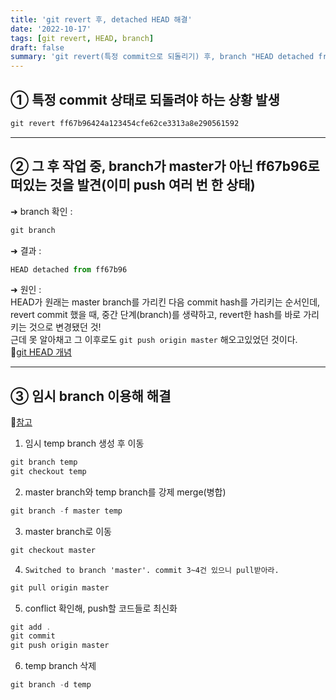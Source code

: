 ```yaml
---
title: 'git revert 후, detached HEAD 해결'
date: '2022-10-17'
tags: [git revert, HEAD, branch]
draft: false
summary: 'git revert(특정 commit으로 되돌리기) 후, branch "HEAD detached from ..." 해결'
---
```


## ① 특정 commit 상태로 되돌려야 하는 상황 발생

```js
git revert ff67b96424a123454cfe62ce3313a8e290561592
```

---

## ② 그 후 작업 중, branch가 master가 아닌 ff67b96로 떠있는 것을 발견(이미 push 여러 번 한 상태)

➜ branch 확인 :

```js
git branch
```

➜ 결과 :

```js
HEAD detached from ff67b96
```

➜ 원인 :  
HEAD가 원래는 master branch를 가리킨 다음 commit hash를 가리키는 순서인데,  
revert commit 했을 때, 중간 단계(branch)를 생략하고, revert한 hash를 바로 가리키는 것으로 변경됐던 것!  
근데 못 알아채고 그 이후로도 `git push origin master` 해오고있었던 것이다.  
🔗[git HEAD 개념](http://sunphiz.me/wp/archives/2266)

---

## ③ 임시 branch 이용해 해결

🔗[참고](https://aroma-dev.tistory.com/m/4)

1. 임시 temp branch 생성 후 이동

```js
git branch temp
git checkout temp
```

2. master branch와 temp branch를 강제 merge(병합)

```js
git branch -f master temp
```

3. master branch로 이동

```js
git checkout master
```

4. `Switched to branch 'master'. commit 3~4건 있으니 pull받아라.`

```js
git pull origin master
```

5. conflict 확인해, push할 코드들로 최신화

```js
git add .
git commit
git push origin master
```

6. temp branch 삭제

```js
git branch -d temp
```
